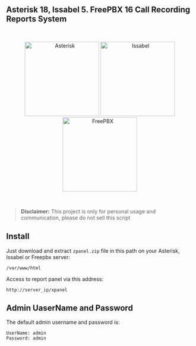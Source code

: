 ## Asterisk 18, Issabel 5. FreePBX 16 Call Recording Reports System
<br />
<p align="center">
  <a href="#"><img width="200" src="https://res.cloudinary.com/dhxnzsffg/image/upload/v1726623277/img/2024-09/qarndu6qzv8xbaunmu22.png" alt="Asterisk"></a>
  <a href="#"><img width="200" src="https://res.cloudinary.com/dhxnzsffg/image/upload/v1726623111/img/2024-09/r6du41plst3vl6a6zc74.png" alt="Issabel"></a>
  <a href="#"><img width="200" src="https://res.cloudinary.com/dhxnzsffg/image/upload/v1726623325/img/2024-09/p79vjhwyxupstxkeobp9.png" alt="FreePBX"></a>
</p>
<br />

> **Disclaimer:** This project is only for personal usage and communication, please do not sell this script

## Install 
Just download and extract `zpanel.zip` file in this path on your Asterisk, Issabel or Freepbx server:
```
/var/www/html
```
Access to report panel via this address:
```
http://server_ip/xpanel
```
## Admin UaserName and Password 
The default admin username and password is:
```
UserName: admin
Password: admin
```
